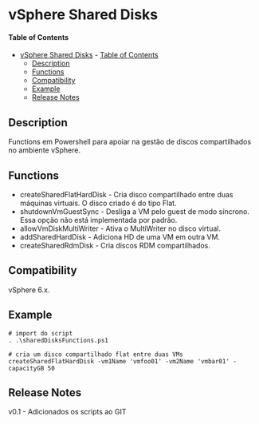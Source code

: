 # vSphere Shared Disks

#### Table of Contents

- [vSphere Shared Disks](#vsphere-shared-disks)
      - [Table of Contents](#table-of-contents)
  - [Description](#description)
  - [Functions](#functions)
  - [Compatibility](#compatibility)
  - [Example](#example)
  - [Release Notes](#release-notes)

## Description

Functions em Powershell para apoiar na gestão de discos compartilhados no ambiente vSphere.

## Functions

* createSharedFlatHardDisk - Cria disco compartilhado entre duas máquinas virtuais. O disco criado é do tipo Flat.
* shutdownVmGuestSync - Desliga a VM pelo guest de modo síncrono. Essa opção não está implementada por padrão.
* allowVmDiskMultiWriter - Ativa o MultiWriter no disco virtual.
* addSharedHardDisk - Adiciona HD de uma VM em outra VM.
* createSharedRdmDisk - Cria discos RDM compartilhados.

## Compatibility

vSphere 6.x.

## Example

~~~
# import do script
. .\sharedDisksFunctions.ps1

# cria um disco compartilhado flat entre duas VMs
createSharedFlatHardDisk -vm1Name 'vmfoo01' -vm2Name 'vmbar01' -capacityGB 50
~~~

## Release Notes

v0.1 - Adicionados os scripts ao GIT
